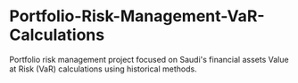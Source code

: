 # Portfolio-Risk-Management-VaR-Calculations
Portfolio risk management project focused on Saudi's financial assets Value at Risk (VaR) calculations using historical methods.
